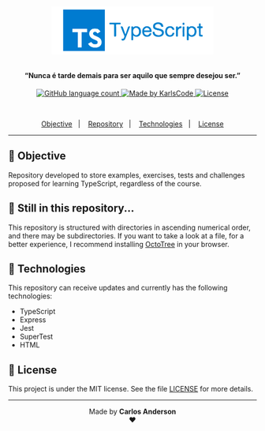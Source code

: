 <h4 align="center">
  <img src=".github/logo.png" width="65%" /><br><br>

  <b>“Nunca é tarde demais para ser aquilo que sempre desejou ser.”</b>
</h4>

<p align="center">
  <a href="">
    <img alt="GitHub language count" src="https://img.shields.io/github/languages/count/karlscode/typescript-basics?color=blue">
  </a>

  <a href="https://github.com/karlscode">
    <img alt="Made by KarlsCode" src="https://img.shields.io/badge/made%20by-karlscode-blue">
  </a>

  <a href="https://opensource.org/licenses/MIT">
    <img alt="License" src="https://img.shields.io/badge/license-MIT-blue">
  </a>
</p>
<br>
<p align="center">
  <a href="#-objective">Objective</a>&nbsp;&nbsp;&nbsp;|&nbsp;&nbsp;&nbsp;
  <a href="#balloon-still-in-this-repository">Repository</a>&nbsp;&nbsp;&nbsp;|&nbsp;&nbsp;&nbsp;
  <a href="#rocket-technologies">Technologies</a>&nbsp;&nbsp;&nbsp;|&nbsp;&nbsp;&nbsp;
  <a href="#closed_book-license">License</a>
</p>

---

## 🎯 Objective
Repository developed to store examples, exercises, tests and challenges proposed for learning TypeScript, regardless of the course.
<br />

## :balloon: Still in this repository...
This repository is structured with directories in ascending numerical order, and there may be subdirectories.
If you want to take a look at a file, for a better experience, I recommend installing [OctoTree](https://www.octotree.io/) in your browser.
<br />

## :rocket: Technologies
This repository can receive updates and currently has the following technologies:
- TypeScript
- Express
- Jest
- SuperTest
- HTML

## :closed_book: License
This project is under the MIT license. See the file [LICENSE](LICENSE.md) for more details.

---
<p align="center">Made by <strong>Carlos Anderson</strong> <br /> ❤️ </p>